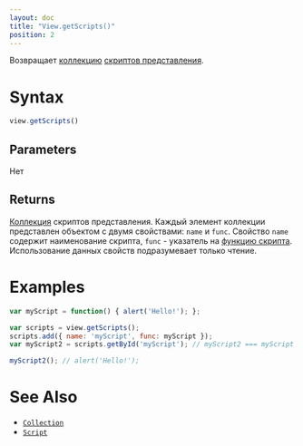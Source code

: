 ```yaml
---
layout: doc
title: "View.getScripts()"
position: 2
---
```


Возвращает [коллекцию](../../Collection/) [скриптов представления](../../Script/).

# Syntax

```js
view.getScripts()
```

## Parameters

Нет

## Returns

[Коллекция](../../Collection/) скриптов представления. Каждый элемент коллекции представлен объектом
с двумя свойствами: `name` и `func`. Свойство `name` содержит наименование скрипта, `func` - указатель
на [функцию скрипта](../../Script/). Использование данных свойств подразумевает только чтение.

# Examples

```js
var myScript = function() { alert('Hello!'); };

var scripts = view.getScripts();
scripts.add({ name: 'myScript', func: myScript });
var myScript2 = scripts.getById('myScript'); // myScript2 === myScript

myScript2(); // alert('Hello!');
```

# See Also

* [`Collection`](../../Collection/)
* [`Script`](../../Script/)
